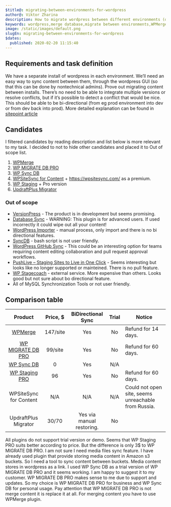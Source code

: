 ```yaml
---
$title@: migrating-between-environments-for-wordpress
author@: Viktor Zharina
description: How to migrate wordpress between different environments (dev, staging, production)
keywords: wordpress,merge database,migrate between environments,WPMerge,WP MIGRATE DB PRO,WP Sync DB,WP Staging PRO
image: /static/images/default.png
slugEn: migrating-between-environments-for-wordpress
$dates:
  published: 2020-02-20 11:15:40
---
```

## Requirements and task definition

We have a separate install of wordpress in each environment. We’ll need an easy way to sync content between them, through the wordpress GUI (so that this can be done by nontechnical admins).
Prove out migrating content between installs. There’s no need to be able to integrate multiple versions or resolve conflicts, but if it’s possible to detect a conflict that would be nice.
This should be able to be bi-directional (from eg prod environment into dev or from dev back into prod).
More detailed explanation can be found in [sitepoint article](https://www.sitepoint.com/synchronize-wordpress-live-development-databases/)

## Candidates
I filtered candidates by reading description and list below is more relevant to my task. I decided to not to 
hide other candidates and placed it to Out of scope list.
  
1. [WPMerge](https://wpmerge.io/)
2. [WP MIGRATE DB PRO](https://deliciousbrains.com/wp-migrate-db-pro/)
3. [WP Sync DB](http://wp-sync-db.github.io/)
4. [WPSiteSync for Content](https://wordpress.org/plugins/wpsitesynccontent/) + https://wpsitesync.com/ as a premium.
5. [WP Staging](https://wordpress.org/plugins/wp-staging/) + Pro version
6. [UpdraftPlus Migrator](https://updraftplus.com/migrator/)

### Out of scope
* [VersionPress](https://versionpress.net/) - The product is in development but seems promising.
* [Database Sync](https://wordpress.org/plugins/database-sync/) - WARNING: This plugin is for advanced users. If used incorrectly it could wipe out all your content!
* [WordPress Importer](https://wordpress.org/plugins/wordpress-importer/) - manual process, only import and there is no bi directional features.
* [SyncDB](https://github.com/jplew/SyncDB) - bash script is not user friendly.
* [WordPress GitHub Sync](https://wordpress.org/plugins/wp-github-sync/) - This could be an interesting option for teams requiring content editing collaboration and pull request approval workflows.
* [PushLive – Staging Sites to Live in One Click](https://wordpress.org/plugins/pushlive/) - Seems interesting but looks like no longer supported or mainteined. There is no pull feature.
* [WP Stagecoach](https://wpstagecoach.com/pricing/) - external service. More expensive than others. Looks good but not sure about bo directional feature.
* All of MySQL Synchronization Tools or not user friendly.


## Comparison table

|         Product        | Price, $ |     BiDirectional Sync    | Trial | Notice                                              |
|:----------------------:|:--------:|:-------------------------:|:-----:|-----------------------------------------------------|
|         [WPMerge](https://youtu.be/lEnGhHa6f1c?t=92)        | 147/site |            Yes            |   No  | Refund for 14 days.                                 |
|    [WP MIGRATE DB PRO](https://youtu.be/8u_kX5d78Bs)   |  99/site |            Yes            |   No  | Refund for 60 days.                                 |
|       [WP Sync DB](https://wp-sync-db.github.io/#videos)       |     0    |            Yes            |  N/A  |                                                     |
|     [WP Staging PRO](https://youtu.be/V9zkyluQJp4)     |    96    |            Yes            |   No  | Refund for 60 days.                                 |
| WPSiteSync for Content |    N/A   |            N/A            |  N/A  | Could not open site, seems unreachable from Russia. |
|  UpdraftPlus Migrator  |   30/70  | Yes via manual restoring. |   No  |                                                     |

All plugins do not support trial version or demo. Seems that WP Staging PRO suits better according to price. But the difference is only 3$ to WP MIGRATE DB PRO.
I am not sure I need media files sync feature. I have already used plugin that provide storing media content in Amazon s3 buckets. 
So I need a tool to sync content between buckets. Media content stores in wordpress as a link.
I used WP Sync DB as a trial version of WP MIGRATE DB PRO and it seems working. I am happy to suggest it to my customer.
WP MIGRATE DB PRO makes sense to me due to support and updates. So my choice is WP MIGRATE DB PRO for business and
WP Sync DB for personal usage.
Pay attention that WP MIGRATE DB PRO is not merge content it is replace it at all. For merging content you have to use WPMerge plugin.